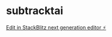 # subtracktai

[Edit in StackBlitz next generation editor ⚡️](https://stackblitz.com/~/github.com/mhanagan/subtracktai)